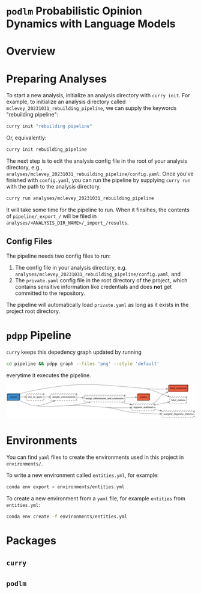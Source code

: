# `podlm` Probabilistic Opinion Dynamics with Language Models

# Overview

# Preparing Analyses

To start a new analysis, initialize an analysis directory with `curry init`. For example, to initialize an analysis directory called `mclevey_20231031_rebuilding_pipeline`, we can supply the keywords "rebuilding pipeline":

```bash
curry init "rebuilding pipeline"
```

Or, equivalently:

```bash
curry init rebuilding_pipeline
```
 
The next step is to edit the analysis config file in the root of your analysis directory, e.g., `analyses/mclevey_20231031_rebuilding_pipeline/config.yaml`. Once you've finished with `config.yaml`, you can run the pipeline by supplying `curry run` with the path to the analysis directory. 

```bash
curry run analyses/mclevey_20231031_rebuilding_pipeline
```

It will take some time for the pipeline to run. When it finsihes, the contents of `pipeline/_export_/` will be filed in `analyses/<ANALYSIS_DIR_NAME>/_import_/results`.

## Config Files

The pipeline needs two config files to run:

1. The config file in your analysis directory, e.g. `analyses/mclevey_20231031_rebuilding_pipeline/config.yaml`, and
2. The `private.yaml` config file in the root directory of the project, which contains sensitive information like credentials and does **not** get committed to the repository.

The pipeline will automatically load `private.yaml` as long as it exists in the project root directory.

# `pdpp` Pipeline

`curry` keeps this depedency graph updated by running

```bash
cd pipeline && pdpp graph --files 'png' --style 'default'
```

everytime it executes the pipeline. 

![](pipeline/dependencies_sparse.png)

# Environments

You can find `yaml` files to create the environments used in this project in `environments/`.

To write a new environment called `entities.yml`, for example: 

```bash
conda env export > environments/entities.yml
```

To create a new environment from a `yaml` file, for example `entities` from `entities.yml`:

```bash
conda env create -f environments/entities.yml
```


# Packages

## `curry`

## `podlm`



